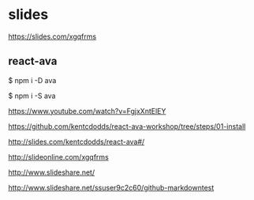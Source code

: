 # slides  

https://slides.com/xgqfrms



## react-ava

$ npm i -D ava

$ npm i -S ava

https://www.youtube.com/watch?v=FgjxXntElEY

https://github.com/kentcdodds/react-ava-workshop/tree/steps/01-install


http://slides.com/kentcdodds/react-ava#/





http://slideonline.com/xgqfrms



http://www.slideshare.net/

http://www.slideshare.net/ssuser9c2c60/github-markdowntest
